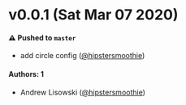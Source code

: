 # v0.0.1 (Sat Mar 07 2020)

#### ⚠️  Pushed to `master`

- add circle config ([@hipstersmoothie](https://github.com/hipstersmoothie))

#### Authors: 1

- Andrew Lisowski ([@hipstersmoothie](https://github.com/hipstersmoothie))